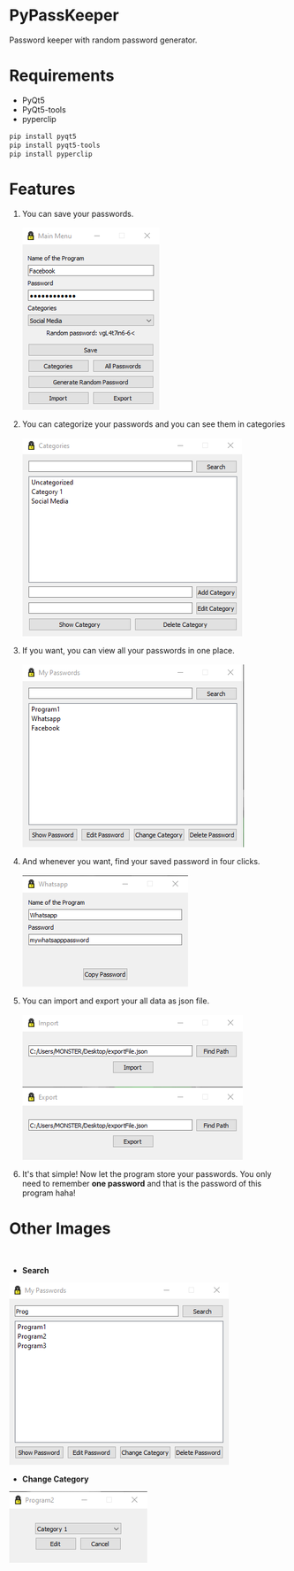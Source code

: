 # PyPassKeeper
Password keeper with random password generator.
# Requirements
- PyQt5
- PyQt5-tools
- pyperclip
```
pip install pyqt5
pip install pyqt5-tools
pip install pyperclip
```
# Features

1. You can save your passwords.
<br> <br>
![](/images/mainmenu.png)

2. You can categorize your passwords and you can see them in categories
<br> <br>
![](/images/allcategories.png)

3. If you want, you can view all your passwords in one place.
<br> <br>
![](/images/allpasswords.png)

4. And whenever you want, find your saved password in four clicks.
<br> <br>
![](/images/showpasswords.png)

5. You can import and export your all data as json file.
<br> <br>
![](/images/import.png)      ![](/images/export.png)

6. It's that simple! Now let the program store your passwords. You only need to remember **one password** and that is the password of this program haha!

# Other Images
<br>

- **Search** <br>

![](/images/search.png) <br>

- **Change Category** <br>

![](/images/changecategory.png)

